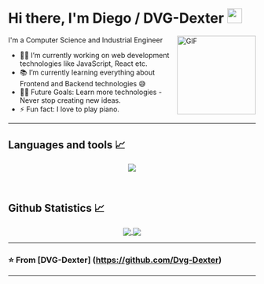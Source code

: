 # Hi there, I'm Diego / DVG-Dexter <img width="30px" src="https://media.tenor.com/images/3b388fe03da271d2674faf85eb7c3fcd/tenor.gif" />


<img align="right" alt="GIF" height="160px" src="https://media.giphy.com/media/du3J3cXyzhj75IOgvA/giphy.gif" />

I'm a Computer Science and Industrial Engineer  

- 👨‍💻 I’m currently working on web development technologies like JavaScript, React etc.
- 📚 I’m currently learning everything about Frontend and Backend technologies 😅
- 💪🏼 Future Goals: Learn more technologies - Never stop creating new ideas.
- ⚡ Fun fact: I love to play piano.




---
 <h2 align="left"> Languages and tools 📈 </h2>
<p align="center">
  <a href="https://skillicons.dev">
    <img src="https://skillicons.dev/icons?i=androidstudio,c,cs,cpp,java,php,dart,flutter,py,react,dotnet,css,html,js,nodejs,mysql,sqlite,firebase,gtk,git,github,docker,materialui,postman,eclipse,vscode,bash,linux,windows,mongo,ai,ps&perline=12" />
  </a>
</p>
<br/>

  <h2 align="left"> Github Statistics 📈 </h2>
  
  <div align="center"> 
     <a href="">
      <img align="center" src="https://github-readme-stats-sigma-five.vercel.app/api?username=DVG-Dexter&show_icons=true&include_all_commits=true&count_private=true&theme=react&line_height=40" />
    </a>
    <a href="">
      <img align="center" src="https://github-readme-stats.vercel.app/api/top-langs/?username=DVG-Dexter&theme=react&line_height=40&hide=css"/>
    </a>
</div

<br/>

---

### ⭐️ From [DVG-Dexter] (https://github.com/Dvg-Dexter) ### 

---

